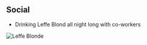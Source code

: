 Social
-----------

- Drinking Leffe Blond all night long with co-workers

![Leffe Blonde](http://www.moreequalthanothers.net/wp-content/uploads/2013/07/leff.jpg)
